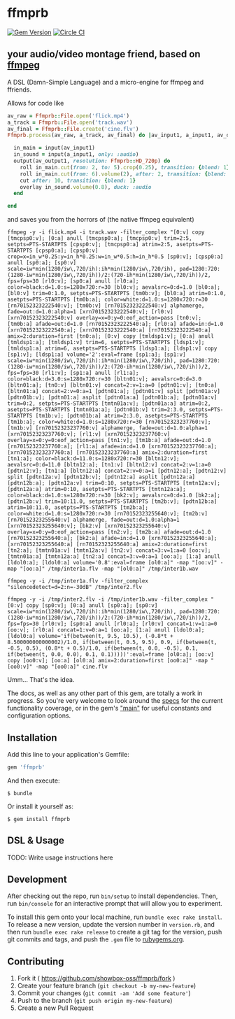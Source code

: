 # ffmprb
[![Gem Version](https://badge.fury.io/rb/ffmprb.svg)](http://badge.fury.io/rb/ffmprb)
[![Circle CI](https://circleci.com/gh/showbox-oss/ffmprb.svg?style=svg)](https://circleci.com/gh/showbox-oss/ffmprb)
## your audio/video montage friend, based on [ffmpeg](https://ffmpeg.org)

A DSL (Damn-Simple Language) and a micro-engine for ffmpeg and ffriends.

Allows for code like
```ruby
av_raw = Ffmprb::File.open('flick.mp4')
a_track = Ffmprb::File.open('track.wav')
av_final = Ffmprb::File.create('cine.flv')
Ffmprb.process(av_raw, a_track, av_final) do |av_input1, a_input1, av_output1|

  in_main = input(av_input1)
  in_sound = input(a_input1, only: :audio)
  output(av_output1, resolution: Ffmprb::HD_720p) do
    roll in_main.cut(from: 2, to: 5).crop(0.25), transition: {blend: 1}
    roll in_main.cut(from: 6).volume(2), after: 2, transition: {blend: 1}
    cut after: 10, transition: {blend: 1}
    overlay in_sound.volume(0.8), duck: :audio
  end

end
```
and saves you from the horrors of (the native ffmpeg equivalent)
```
ffmpeg -y -i flick.mp4 -i track.wav -filter_complex "[0:v] copy [tmcpsp0:v]; [0:a] anull [tmcpsp0:a]; [tmcpsp0:v] trim=2:5, setpts=PTS-STARTPTS [cpsp0:v]; [tmcpsp0:a] atrim=2:5, asetpts=PTS-STARTPTS [cpsp0:a]; [cpsp0:v] crop=x=in_w*0.25:y=in_h*0.25:w=in_w*0.5:h=in_h*0.5 [sp0:v]; [cpsp0:a] anull [sp0:a]; [sp0:v] scale=iw*min(1280/iw\,720/ih):ih*min(1280/iw\,720/ih), pad=1280:720:(1280-iw*min(1280/iw\,720/ih))/2:(720-ih*min(1280/iw\,720/ih))/2, fps=fps=30 [rl0:v]; [sp0:a] anull [rl0:a]; color=black:d=1.0:s=1280x720:r=30 [bl0:v]; aevalsrc=0:d=1.0 [bl0:a]; [bl0:v] trim=0:1.0, setpts=PTS-STARTPTS [tm0b:v]; [bl0:a] atrim=0:1.0, asetpts=PTS-STARTPTS [tm0b:a]; color=white:d=1.0:s=1280x720:r=30 [rn70152323222540:v]; [tm0b:v] [rn70152323222540:v] alphamerge, fade=out:d=1.0:alpha=1 [xrn70152323222540:v]; [rl0:v] [xrn70152323222540:v] overlay=x=0:y=0:eof_action=pass [tn0:v]; [tm0b:a] afade=out:d=1.0 [rn70152323222540:a]; [rl0:a] afade=in:d=1.0 [xrn70152323222540:a]; [xrn70152323222540:a] [rn70152323222540:a] amix=2:duration=first [tn0:a]; [0:v] copy [tmldsp1:v]; [0:a] anull [tmldsp1:a]; [tmldsp1:v] trim=6, setpts=PTS-STARTPTS [ldsp1:v]; [tmldsp1:a] atrim=6, asetpts=PTS-STARTPTS [ldsp1:a]; [ldsp1:v] copy [sp1:v]; [ldsp1:a] volume='2':eval=frame [sp1:a]; [sp1:v] scale=iw*min(1280/iw\,720/ih):ih*min(1280/iw\,720/ih), pad=1280:720:(1280-iw*min(1280/iw\,720/ih))/2:(720-ih*min(1280/iw\,720/ih))/2, fps=fps=30 [rl1:v]; [sp1:a] anull [rl1:a]; color=black:d=3.0:s=1280x720:r=30 [bltn01:v]; aevalsrc=0:d=3.0 [bltn01:a]; [tn0:v] [bltn01:v] concat=2:v=1:a=0 [pdtn01:v]; [tn0:a] [bltn01:a] concat=2:v=0:a=1 [pdtn01:a]; [pdtn01:v] split [pdtn01a:v] [pdtn01b:v]; [pdtn01:a] asplit [pdtn01a:a] [pdtn01b:a]; [pdtn01a:v] trim=0:2, setpts=PTS-STARTPTS [tmtn01a:v]; [pdtn01a:a] atrim=0:2, asetpts=PTS-STARTPTS [tmtn01a:a]; [pdtn01b:v] trim=2:3.0, setpts=PTS-STARTPTS [tm1b:v]; [pdtn01b:a] atrim=2:3.0, asetpts=PTS-STARTPTS [tm1b:a]; color=white:d=1.0:s=1280x720:r=30 [rn70152323237760:v]; [tm1b:v] [rn70152323237760:v] alphamerge, fade=out:d=1.0:alpha=1 [xrn70152323237760:v]; [rl1:v] [xrn70152323237760:v] overlay=x=0:y=0:eof_action=pass [tn1:v]; [tm1b:a] afade=out:d=1.0 [rn70152323237760:a]; [rl1:a] afade=in:d=1.0 [xrn70152323237760:a]; [xrn70152323237760:a] [rn70152323237760:a] amix=2:duration=first [tn1:a]; color=black:d=11.0:s=1280x720:r=30 [bltn12:v]; aevalsrc=0:d=11.0 [bltn12:a]; [tn1:v] [bltn12:v] concat=2:v=1:a=0 [pdtn12:v]; [tn1:a] [bltn12:a] concat=2:v=0:a=1 [pdtn12:a]; [pdtn12:v] split [pdtn12a:v] [pdtn12b:v]; [pdtn12:a] asplit [pdtn12a:a] [pdtn12b:a]; [pdtn12a:v] trim=0:10, setpts=PTS-STARTPTS [tmtn12a:v]; [pdtn12a:a] atrim=0:10, asetpts=PTS-STARTPTS [tmtn12a:a]; color=black:d=1.0:s=1280x720:r=30 [bk2:v]; aevalsrc=0:d=1.0 [bk2:a]; [pdtn12b:v] trim=10:11.0, setpts=PTS-STARTPTS [tm2b:v]; [pdtn12b:a] atrim=10:11.0, asetpts=PTS-STARTPTS [tm2b:a]; color=white:d=1.0:s=1280x720:r=30 [rn70152323255640:v]; [tm2b:v] [rn70152323255640:v] alphamerge, fade=out:d=1.0:alpha=1 [xrn70152323255640:v]; [bk2:v] [xrn70152323255640:v] overlay=x=0:y=0:eof_action=pass [tn2:v]; [tm2b:a] afade=out:d=1.0 [rn70152323255640:a]; [bk2:a] afade=in:d=1.0 [xrn70152323255640:a]; [xrn70152323255640:a] [rn70152323255640:a] amix=2:duration=first [tn2:a]; [tmtn01a:v] [tmtn12a:v] [tn2:v] concat=3:v=1:a=0 [oo:v]; [tmtn01a:a] [tmtn12a:a] [tn2:a] concat=3:v=0:a=1 [oo:a]; [1:a] anull [ldol0:a]; [ldol0:a] volume='0.8':eval=frame [ol0:a]" -map "[oo:v]" -map "[oo:a]" /tmp/inter1a.flv -map "[ol0:a]" /tmp/inter1b.wav
```
```
ffmpeg -y -i /tmp/inter1a.flv -filter_complex "silencedetect=d=2:n=-30dB" /tmp/inter2.flv
```
```
ffmpeg -y -i /tmp/inter2.flv -i /tmp/inter1b.wav -filter_complex "[0:v] copy [sp0:v]; [0:a] anull [sp0:a]; [sp0:v] scale=iw*min(1280/iw\,720/ih):ih*min(1280/iw\,720/ih), pad=1280:720:(1280-iw*min(1280/iw\,720/ih))/2:(720-ih*min(1280/iw\,720/ih))/2, fps=fps=30 [rl0:v]; [sp0:a] anull [rl0:a]; [rl0:v] concat=1:v=1:a=0 [oo:v]; [rl0:a] concat=1:v=0:a=1 [oo:a]; [1:a] anull [ldol0:a]; [ldol0:a] volume='if(between(t, 9.5, 10.5), (-0.8*t + 8.500000000000002)/1.0, if(between(t, 0.5, 9.5), 0.9, if(between(t, -0.5, 0.5), (0.8*t + 0.5)/1.0, if(between(t, 0.0, -0.5), 0.1, if(between(t, 0.0, 0.0), 0.1, 0.1)))))':eval=frame [ol0:a]; [oo:v] copy [oo0:v]; [oo:a] [ol0:a] amix=2:duration=first [oo0:a]" -map "[oo0:v]" -map "[oo0:a]" cine.flv
```
Umm... That's the idea.

The docs, as well as any other part of this gem, are totally a work in progress.
So you're very welcome to look around the [specs](https://github.com/showbox-oss/ffmprb/tree/master/spec) for the current functionality coverage, or in the gem's ["main"](https://github.com/showbox-oss/ffmprb/blob/master/lib/ffmprb.rb) for useful constants and configuration options.

## Installation

Add this line to your application's Gemfile:

```ruby
gem 'ffmprb'
```

And then execute:

    $ bundle

Or install it yourself as:

    $ gem install ffmprb

## DSL & Usage

TODO: Write usage instructions here


## Development

After checking out the repo, run `bin/setup` to install dependencies. Then, run `bin/console` for an interactive prompt that will allow you to experiment.

To install this gem onto your local machine, run `bundle exec rake install`. To release a new version, update the version number in `version.rb`, and then run `bundle exec rake release` to create a git tag for the version, push git commits and tags, and push the `.gem` file to [rubygems.org](https://rubygems.org).

## Contributing

1. Fork it ( https://github.com/showbox-oss/ffmprb/fork )
2. Create your feature branch (`git checkout -b my-new-feature`)
3. Commit your changes (`git commit -am 'Add some feature'`)
4. Push to the branch (`git push origin my-new-feature`)
5. Create a new Pull Request
